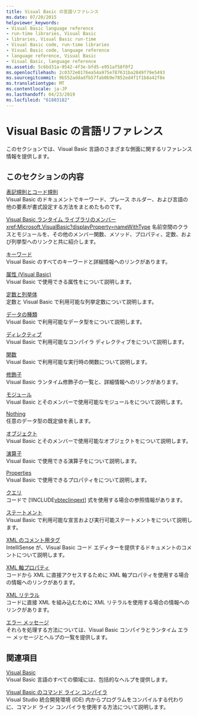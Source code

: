 ```yaml
---
title: Visual Basic の言語リファレンス
ms.date: 07/20/2015
helpviewer_keywords:
- Visual Basic language reference
- run-time libraries, Visual Basic
- libraries, Visual Basic run-time
- Visual Basic code, run-time libraries
- Visual Basic code, language reference
- language reference, Visual Basic
- Visual Basic, language reference
ms.assetid: 5c6bd31a-9542-4f3e-bfd5-e951af58f0f2
ms.openlocfilehash: 2c0372e0176ea54a975e787631ba2849f79e5493
ms.sourcegitcommit: 9b552addadfb57fab0b9e7852ed4f1f1b8a42f8e
ms.translationtype: MT
ms.contentlocale: ja-JP
ms.lasthandoff: 04/23/2019
ms.locfileid: "61803182"
---
```

# <a name="visual-basic-language-reference"></a>Visual Basic の言語リファレンス
このセクションでは、Visual Basic 言語のさまざまな側面に関するリファレンス情報を提供します。  
  
## <a name="in-this-section"></a>このセクションの内容  
 [表記規則とコード規則](../../visual-basic/language-reference/typographic-and-code-conventions.md)  
 Visual Basic のドキュメントでキーワード、プレース ホルダー、および言語の他の要素が書式設定する方法をまとめたものです。  
  
 [Visual Basic ランタイム ライブラリのメンバー](../../visual-basic/language-reference/runtime-library-members.md)  
 <xref:Microsoft.VisualBasic?displayProperty=nameWithType> 名前空間のクラスとモジュールを、その他のメンバー関数、メソッド、プロパティ、定数、および列挙型へのリンクと共に紹介します。  
  
 [キーワード](../../visual-basic/language-reference/keywords/index.md)  
 Visual Basic のすべてのキーワードと詳細情報へのリンクがあります。  
  
 [属性 (Visual Basic)](../../visual-basic/language-reference/attributes.md)  
 Visual Basic で使用できる属性をについて説明します。  
  
 [定数と列挙体](../../visual-basic/language-reference/constants-and-enumerations.md)  
 定数と Visual Basic で利用可能な列挙定数について説明します。  
  
 [データの種類](../../visual-basic/language-reference/data-types/index.md)  
 Visual Basic で利用可能なデータ型をについて説明します。  
  
 [ディレクティブ](../../visual-basic/language-reference/directives/index.md)  
 Visual Basic で利用可能なコンパイラ ディレクティブをについて説明します。  
  
 [関数](../../visual-basic/language-reference/functions/index.md)  
 Visual Basic で利用可能な実行時の関数について説明します。  
  
 [修飾子](../../visual-basic/language-reference/modifiers/index.md)  
 Visual Basic ランタイム修飾子の一覧と、詳細情報へのリンクがあります。  
  
 [モジュール](../../visual-basic/language-reference/modules.md)  
 Visual Basic とそのメンバーで使用可能なモジュールをについて説明します。  
  
 [Nothing](../../visual-basic/language-reference/nothing.md)  
 任意のデータ型の既定値を表します。  
  
 [オブジェクト](../../visual-basic/language-reference/objects/index.md)  
 Visual Basic とそのメンバーで使用可能なオブジェクトをについて説明します。  
  
 [演算子](../../visual-basic/language-reference/operators/index.md)  
 Visual Basic で使用できる演算子をについて説明します。  
  
 [Properties](../../visual-basic/language-reference/properties.md)  
 Visual Basic で使用できるプロパティをについて説明します。  
  
 [クエリ](../../visual-basic/language-reference/queries/index.md)  
 コードで [!INCLUDE[vbteclinqext](~/includes/vbteclinqext-md.md)] 式を使用する場合の参照情報があります。  
  
 [ステートメント](../../visual-basic/language-reference/statements/index.md)  
 Visual Basic で利用可能な宣言および実行可能ステートメントをについて説明します。  
  
 [XML のコメント用タグ](../../visual-basic/language-reference/xmldoc/index.md)  
 IntelliSense が、Visual Basic コード エディターを提供するドキュメントのコメントについて説明します。  
  
 [XML 軸プロパティ](../../visual-basic/language-reference/xml-axis/index.md)  
 コードから XML に直接アクセスするために XML 軸プロパティを使用する場合の情報へのリンクがあります。  
  
 [XML リテラル](../../visual-basic/language-reference/xml-literals/index.md)  
 コードに直接 XML を組み込むために XML リテラルを使用する場合の情報へのリンクがあります。  
  
 [エラー メッセージ](../../visual-basic/language-reference/error-messages/index.md)  
 それらを処理する方法については、Visual Basic コンパイラとランタイム エラー メッセージとヘルプの一覧を提供します。  
  
## <a name="related-sections"></a>関連項目  
 [Visual Basic](../../visual-basic/index.md)  
 Visual Basic 言語のすべての領域には、包括的なヘルプを提供します。  
  
 [Visual Basic のコマンド ライン コンパイラ](../../visual-basic/reference/command-line-compiler/index.md)  
 Visual Studio 統合開発環境 (IDE) 内からプログラムをコンパイルする代わりに、コマンド ライン コンパイラを使用する方法について説明します。
